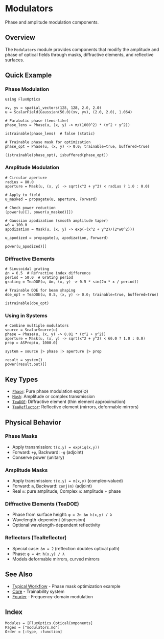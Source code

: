 # Modulators

Phase and amplitude modulation components.

## Overview

The `Modulators` module provides components that modify the amplitude and phase of optical fields through masks, diffractive elements, and reflective surfaces.

## Quick Example

### Phase Modulation

```@example modulators
using FluxOptics

xv, yv = spatial_vectors(128, 128, 2.0, 2.0)
u = ScalarField(Gaussian(50.0)(xv, yv), (2.0, 2.0), 1.064)

# Parabolic phase (lens-like)
phase_lens = Phase(u, (x, y) -> π/(1000^2) * (x^2 + y^2))

istrainable(phase_lens)  # false (static)
```

```@example modulators
# Trainable phase mask for optimization
phase_opt = Phase(u, (x, y) -> 0.0; trainable=true, buffered=true)

(istrainable(phase_opt), isbuffered(phase_opt))
```

### Amplitude Modulation

```@example modulators
# Circular aperture
radius = 80.0
aperture = Mask(u, (x, y) -> sqrt(x^2 + y^2) < radius ? 1.0 : 0.0)

# Apply to field
u_masked = propagate(u, aperture, Forward)

# Check power reduction
(power(u)[], power(u_masked)[])
```

```@example modulators
# Gaussian apodization (smooth amplitude taper)
w0 = 100.0
apodization = Mask(u, (x, y) -> exp(-(x^2 + y^2)/(2*w0^2)))

u_apodized = propagate(u, apodization, Forward)

power(u_apodized)[]
```

### Diffractive Elements

```@example modulators
# Sinusoidal grating
Δn = 0.5  # Refractive index difference
period = 50.0  # Grating period
grating = TeaDOE(u, Δn, (x, y) -> 0.5 * sin(2π * x / period))

# Trainable DOE for beam shaping
doe_opt = TeaDOE(u, 0.5, (x, y) -> 0.0; trainable=true, buffered=true)

istrainable(doe_opt)
```

### Using in Systems

```@example modulators
# Combine multiple modulators
source = ScalarSource(u)
phase = Phase(u, (x, y) -> 0.01 * (x^2 + y^2))
aperture = Mask(u, (x, y) -> sqrt(x^2 + y^2) < 60.0 ? 1.0 : 0.0)
prop = ASProp(u, 1000.0)

system = source |> phase |> aperture |> prop

result = system()
power(result.out)[]
```

## Key Types

- [`Phase`](@ref): Pure phase modulation exp(iφ)
- [`Mask`](@ref): Amplitude or complex transmission
- [`TeaDOE`](@ref): Diffractive element (thin element approximation)
- [`TeaReflector`](@ref): Reflective element (mirrors, deformable mirrors)

## Physical Behavior

### Phase Masks
- Apply transmission: `t(x,y) = exp(iφ(x,y))`
- Forward: `+φ`, Backward: `-φ` (adjoint)
- Conserve power (unitary)

### Amplitude Masks
- Apply transmission: `t(x,y) = m(x,y)` (complex-valued)
- Forward: `m`, Backward: `conj(m)` (adjoint)
- Real `m`: pure amplitude, Complex `m`: amplitude + phase

### Diffractive Elements (TeaDOE)
- Phase from surface height: `φ = 2π Δn h(x,y) / λ`
- Wavelength-dependent (dispersion)
- Optional wavelength-dependent reflectivity

### Reflectors (TeaReflector)
- Special case: `Δn = 2` (reflection doubles optical path)
- Phase: `φ = 4π h(x,y) / λ`
- Models deformable mirrors, curved mirrors

## See Also

- [Typical Workflow](../../index.md#typical-workflow-beam-splitter) - Phase mask optimization example
- [Core](../core/index.md) - Trainability system
- [Fourier](../fourier/index.md) - Frequency-domain modulation

## Index

```@index
Modules = [FluxOptics.OpticalComponents]
Pages = ["modulators.md"]
Order = [:type, :function]
```
